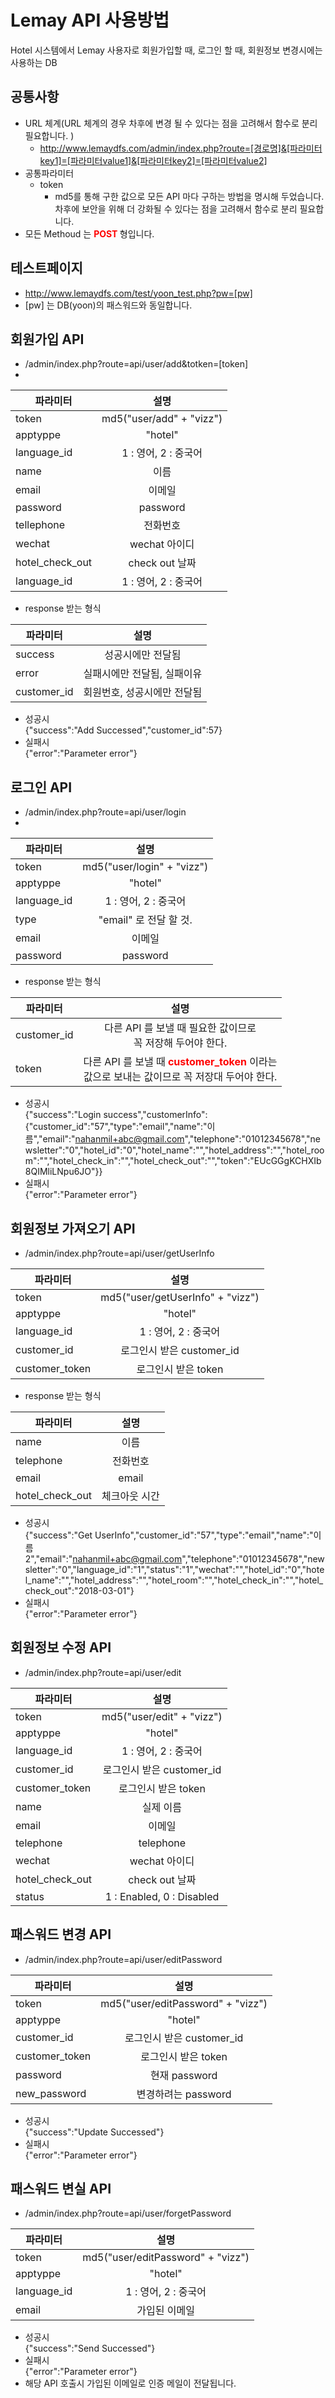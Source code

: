 # Lemay API 사용방법
Hotel 시스템에서 Lemay 사용자로 회원가입할 때, 로그인 할 때, 회원정보 변경시에는 사용하는 DB


## 공통사항
* URL 체계(URL 체계의 경우 차후에 변경 될 수 있다는 점을 고려해서 함수로 분리 필요합니다. )
  * http://www.lemaydfs.com/admin/index.php?route=[경로명]&[파라미터key1]=[파라미터value1]&[파라미터key2]=[파라미터value2]  
* 공통파라미터 
  * token
    * md5를 통해 구한 값으로 모든 API 마다 구하는 방법을 명시해 두었습니다. 차후에 보안을 위해 더 강화될 수 있다는 점을 고려해서 함수로 분리 필요합니다. 
* 모든 Methoud 는 <B style="color:red"> POST </B> 형입니다. 

## 테스트페이지
* http://www.lemaydfs.com/test/yoon_test.php?pw=[pw]
* [pw] 는 DB(yoon)의 패스워드와 동일합니다. 


## 회원가입 API
* /admin/index.php?route=api/user/add&totken=[token]
* 
| 파라미터 | 설명 |
| ------------- |:-------------:|
| token | md5("user/add" + "vizz") |
| apptyppe | "hotel" | 
| language_id | 1 : 영어, 2 : 중국어 |
| name | 이름 | 
| email | 이메일 | 
| password | password | 
| tellephone | 전화번호 | 
| wechat | wechat 아이디 | 
| hotel_check_out | check out 날짜 | 
| language_id | 1 : 영어, 2 : 중국어 |

*  response 받는 형식

| 파라미터 | 설명 |
| ------------- |:-------------:|
| success | 성공시에만 전달됨  |
| error |  실패시에만 전달됨, 실패이유 |
| customer_id | 회원번호, 성공시에만 전달됨   | 

* 성공시<br/>
{"success":"Add Successed","customer_id":57}
* 실패시<br/>
{"error":"Parameter error"}

## 로그인 API
* /admin/index.php?route=api/user/login
* 
| 파라미터 | 설명 |
| ------------- |:-------------:|
| token | md5("user/login" + "vizz") |
| apptyppe | "hotel" | 
| language_id | 1 : 영어, 2 : 중국어 |
| type | "email"  로 전달 할 것.  | 
| email | 이메일 | 
| password | password | 

*  response 받는 형식

| 파라미터 | 설명 |
| ------------- |:-------------:|
| customer_id | 다른 API 를 보낼 때 필요한 값이므로 <br/>꼭 저장해 두어야 한다.  |
| token | 다른 API 를 보낼 때 <B style="color:red">customer_token  </B>이라는<br/> 값으로 보내는 값이므로 꼭 저장대 두어야 한다.   | 

* 성공시 <br/>
{"success":"Login success","customerInfo":{"customer_id":"57","type":"email","name":"이름","email":"nahanmil+abc@gmail.com","telephone":"01012345678","newsletter":"0","hotel_id":"0","hotel_name":"","hotel_address":"","hotel_room":"","hotel_check_in":"","hotel_check_out":"","token":"EUcGGgKCHXIb8QIMliLNpu6JO"}}
* 실패시<br/>
{"error":"Parameter error"}


## 회원정보 가져오기 API
* /admin/index.php?route=api/user/getUserInfo

| 파라미터 | 설명 |
| ------------- |:-------------:|
| token | md5("user/getUserInfo" + "vizz") |
| apptyppe | "hotel" | 
| language_id | 1 : 영어, 2 : 중국어 |
| customer_id | 로그인시 받은  customer_id  | 
| customer_token | 로그인시 받은  token  | 


*  response 받는 형식

| 파라미터 | 설명 |
| ------------- |:-------------:|
| name | 이름  |
| telephone | 전화번호  |
| email | email  |
| hotel_check_out | 체크아웃 시간  |


* 성공시 <br/>
{"success":"Get UserInfo","customer_id":"57","type":"email","name":"이름2","email":"nahanmil+abc@gmail.com","telephone":"01012345678","newsletter":"0","language_id":"1","status":"1","wechat":"","hotel_id":"0","hotel_name":"","hotel_address":"","hotel_room":"","hotel_check_in":"","hotel_check_out":"2018-03-01"}
* 실패시<br/>
{"error":"Parameter error"}

## 회원정보 수정 API
* /admin/index.php?route=api/user/edit

| 파라미터 | 설명 |
| ------------- |:-------------:|
| token | md5("user/edit" + "vizz") |
| apptyppe | "hotel" | 
| language_id | 1 : 영어, 2 : 중국어 |
| customer_id | 로그인시 받은  customer_id  | 
| customer_token | 로그인시 받은  token  | 
| name | 실제 이름 | 
| email | 이메일 | 
| telephone | telephone | 
| wechat | wechat 아이디 | 
| hotel_check_out | check out 날짜 | 
| status | 1 : Enabled, 0 : Disabled |


## 패스워드 변경  API
* /admin/index.php?route=api/user/editPassword

| 파라미터 | 설명 |
| ------------- |:-------------:|
| token | md5("user/editPassword" + "vizz") |
| apptyppe | "hotel" | 
| customer_id | 로그인시 받은  customer_id  | 
| customer_token | 로그인시 받은  token  | 
| password | 현재 password | 
| new_password | 변경하려는 password | 



* 성공시 <br/>
{"success":"Update Successed"}
* 실패시<br/>
{"error":"Parameter error"}


## 패스워드 변실  API
* /admin/index.php?route=api/user/forgetPassword

| 파라미터 | 설명 |
| ------------- |:-------------:|
| token | md5("user/editPassword" + "vizz") |
| apptyppe | "hotel" |
| language_id | 1 : 영어, 2 : 중국어 |
| email | 가입된 이메일 | 


* 성공시 <br/>
{"success":"Send Successed"}
* 실패시<br/>
{"error":"Parameter error"}
* 해당 API 호출시 가입된 이메일로 인증 메일이 전달됩니다. 





